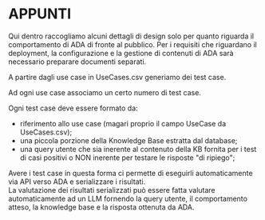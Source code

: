 # APPUNTI
Qui dentro raccogliamo alcuni dettagli di design solo per quanto
riguarda il comportamento di ADA di fronte al pubblico. Per i requisiti
che riguardano il deployment, la configurazione e la gestione di
contenuti di ADA sarà necessario preparare documenti separati.  

A partire dagli use case in UseCases.csv generiamo dei
test case.  
  
Ad ogni use case associamo un certo numero di test case.

Ogni test case deve essere formato da:
- riferimento allo use case (magari proprio il campo UseCase
da UseCases.csv);  
- una piccola porzione della Knowledge Base estratta dal database;  
- una query utente che sia inerente al contenuto della KB fornita
per i test di casi positivi o NON inerente per testare le risposte
"di ripiego";  
  
Avere i test case in questa forma ci permette di eseguirli automaticamente
via API verso ADA e serializzare i risultati.  
La valutazione dei risultati serializzati può essere fatta valutare
automaticamente ad un LLM fornendo la query utente, il comportamento atteso,
la knowledge base e la risposta ottenuta da ADA.

